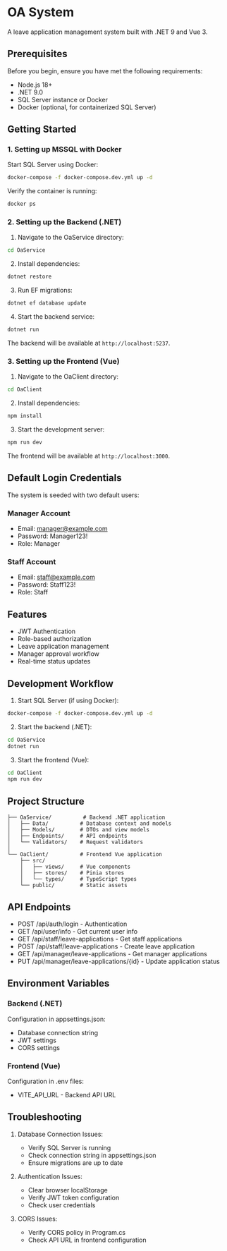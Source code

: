 # OA System

A leave application management system built with .NET 9 and Vue 3.

## Prerequisites

Before you begin, ensure you have met the following requirements:

- Node.js 18+
- .NET 9.0
- SQL Server instance or Docker
- Docker (optional, for containerized SQL Server)

## Getting Started

### 1. Setting up MSSQL with Docker

Start SQL Server using Docker:

```sh
docker-compose -f docker-compose.dev.yml up -d
```

Verify the container is running:
```sh
docker ps
```

### 2. Setting up the Backend (.NET)

1. Navigate to the OaService directory:
```sh
cd OaService
```

2. Install dependencies:
```sh
dotnet restore
```

3. Run EF migrations:
```sh
dotnet ef database update
```

4. Start the backend service:
```sh
dotnet run
```

The backend will be available at `http://localhost:5237`.

### 3. Setting up the Frontend (Vue)

1. Navigate to the OaClient directory:
```sh
cd OaClient
```

2. Install dependencies:
```sh
npm install
```

3. Start the development server:
```sh
npm run dev
```

The frontend will be available at `http://localhost:3000`.

## Default Login Credentials

The system is seeded with two default users:

### Manager Account
- Email: manager@example.com
- Password: Manager123!
- Role: Manager

### Staff Account
- Email: staff@example.com
- Password: Staff123!
- Role: Staff

## Features

- JWT Authentication
- Role-based authorization
- Leave application management
- Manager approval workflow
- Real-time status updates

## Development Workflow

1. Start SQL Server (if using Docker):
```sh
docker-compose -f docker-compose.dev.yml up -d
```

2. Start the backend (.NET):
```sh
cd OaService
dotnet run
```

3. Start the frontend (Vue):
```sh
cd OaClient
npm run dev
```

## Project Structure

```
├── OaService/          # Backend .NET application
│   ├── Data/          # Database context and models
│   ├── Models/        # DTOs and view models
│   ├── Endpoints/     # API endpoints
│   └── Validators/    # Request validators
│
└── OaClient/          # Frontend Vue application
    ├── src/
    │   ├── views/     # Vue components
    │   ├── stores/    # Pinia stores
    │   └── types/     # TypeScript types
    └── public/        # Static assets
```

## API Endpoints

- POST /api/auth/login - Authentication
- GET /api/user/info - Get current user info
- GET /api/staff/leave-applications - Get staff applications
- POST /api/staff/leave-applications - Create leave application
- GET /api/manager/leave-applications - Get manager applications
- PUT /api/manager/leave-applications/{id} - Update application status

## Environment Variables

### Backend (.NET)
Configuration in appsettings.json:
- Database connection string
- JWT settings
- CORS settings

### Frontend (Vue)
Configuration in .env files:
- VITE_API_URL - Backend API URL

## Troubleshooting

1. Database Connection Issues:
   - Verify SQL Server is running
   - Check connection string in appsettings.json
   - Ensure migrations are up to date

2. Authentication Issues:
   - Clear browser localStorage
   - Verify JWT token configuration
   - Check user credentials

3. CORS Issues:
   - Verify CORS policy in Program.cs
   - Check API URL in frontend configuration
